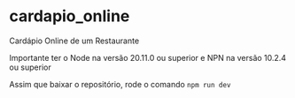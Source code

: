 # cardapio_online
Cardápio Online de um Restaurante

Importante ter o Node na versão 20.11.0 ou superior e NPN na versão 10.2.4 ou superior

Assim que baixar o repositório, rode o comando `npm run dev`
